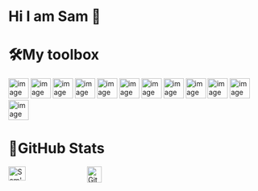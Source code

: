 # Hi I am Sam 👋  

### 

# 🛠️My toolbox  
<img src="https://github.com/user-attachments/assets/c47d1a43-4516-4bf1-8ea6-fd3126a6a15a" alt="image" width="40" height="40"/>
<img src="https://github.com/user-attachments/assets/d2cc703e-f5eb-4a4a-b184-9592baabcb7d" alt="image" width="40" height="40"/> 
<img src="https://github.com/user-attachments/assets/4b1bd6a5-c85c-413e-a3cc-70c3eb888bdd" alt="image" width="40" height="40"/> 
<img src="https://github.com/user-attachments/assets/d78349e5-a521-4208-9561-cdb055518b45" alt="image" width="40" height="40"/> 
<img src="https://github.com/user-attachments/assets/cc73c042-13e7-4d2d-b54b-c1ec1d6f2665" alt="image" width="40" height="40"/> 
<img src="https://github.com/user-attachments/assets/a8407cad-fac0-4221-840d-c1824de814cb" alt="image" width="40" height="40"/> 
<img src="https://github.com/user-attachments/assets/5447da06-0ddf-46de-82cb-f0bfd991c1bc" alt="image" width="40" height="40"/> 
<img src="https://github.com/user-attachments/assets/857b2a25-837c-4ee0-a9b5-a0a57b863b4f" alt="image" width="40" height="40"/> 
<img src="https://github.com/user-attachments/assets/c566bcba-fe3d-4b80-b5fb-0fd8e42f243b" alt="image" width="40" height="40"/> 
<img src="https://github.com/user-attachments/assets/9552a498-b2c1-4f90-97d7-68edc5461de2" alt="image" width="40" height="40"/> 
<img src="https://github.com/user-attachments/assets/aa00a982-c306-4406-a0c8-865fba1377ee" alt="image" width="40" height="40"/> 
<img src="https://github.com/user-attachments/assets/ed7cc90a-a9a2-4f63-a10b-da70709ffe4c" alt="image" width="40" height="40"/> 




# 🎯GitHub Stats


<div style="display: flex; gap: 10px;">
  <a href="https://github.com/anuraghazra">
    <img src="https://github-readme-stats.vercel.app/api?username=Sheng-Qian-LI&show_icons=true&theme=radical" alt="Sam's GitHub stats" style="width: 48%; height: auto;" />
  </a>
  <a href="https://git.io/streak-stats">
    <img src="https://streak-stats.demolab.com/?user=Sheng-Qian-LI&theme=dark" alt="GitHub Streak" style="width: 51%; height: auto;" />
  </a>
</div>




